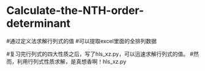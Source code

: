 # Calculate-the-NTH-order-determinant
#通过定义法求解行列式的值
#可以提取excel里面的全排列数据




#复习完行列式的四大性质之后，写了hls_xz.py，可以迅速求解行列式的值。
#然而，利用行列式性质求解，是真想香啊！hls_xz.py

